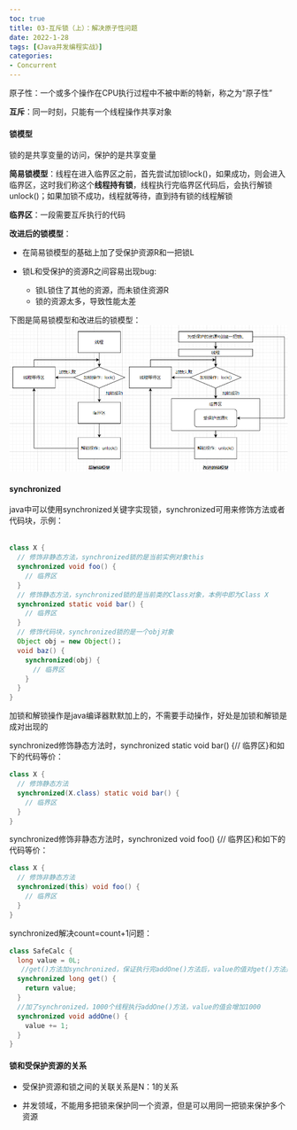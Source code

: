 ```yaml
---
toc: true
title: 03-互斥锁（上）：解决原子性问题
date: 2022-1-28
tags: [《Java并发编程实战》]
categories: 
- Concurrent
---
```


原子性：一个或多个操作在CPU执行过程中不被中断的特新，称之为“原子性”

**互斥**：同一时刻，只能有一个线程操作共享对象

#### 锁模型

锁的是共享变量的访问，保护的是共享变量

**简易锁模型**：线程在进入临界区之前，首先尝试加锁lock()，如果成功，则会进入临界区，这时我们称这个**线程持有锁**，线程执行完临界区代码后，会执行解锁unlock()；如果加锁不成功，线程就等待，直到持有锁的线程解锁

**临界区**：一段需要互斥执行的代码

<!--more-->

**改进后的锁模型**：

- 在简易锁模型的基础上加了受保护资源R和一把锁L

- 锁L和受保护的资源R之间容易出现bug:
  - 锁L锁住了其他的资源，而未锁住资源R
  - 锁的资源太多，导致性能太差

下图是简易锁模型和改进后的锁模型：
![锁模型](https://raw.githubusercontent.com/yhli394/images/main/blog_image/java%E5%B9%B6%E5%8F%91%E7%BC%96%E7%A8%8B%E5%AE%9E%E6%88%98/03/Snipaste_2022-02-06_21-47-50.png)
#### synchronized

java中可以使用synchronized关键字实现锁，synchronized可用来修饰方法或者代码块，示例：

```java

class X {
  // 修饰非静态方法，synchronized锁的是当前实例对象this
  synchronized void foo() {
    // 临界区
  }
  // 修饰静态方法，synchronized锁的是当前类的Class对象，本例中即为Class X
  synchronized static void bar() {
    // 临界区
  }
  // 修饰代码块，synchronized锁的是一个obj对象
  Object obj = new Object()；
  void baz() {
    synchronized(obj) {
      // 临界区
    }
  }
}  
```

加锁和解锁操作是java编译器默默加上的，不需要手动操作，好处是加锁和解锁是成对出现的

synchronized修饰静态方法时，synchronized static void bar() {// 临界区}和如下的代码等价：

```java
class X {
  // 修饰静态方法
  synchronized(X.class) static void bar() {
    // 临界区
  }
}
```

synchronized修饰非静态方法时，synchronized void foo() {// 临界区}和如下的代码等价：

```java
class X {
  // 修饰非静态方法
  synchronized(this) void foo() {
    // 临界区
  }
}
```

synchronized解决count=count+1问题：

```java
class SafeCalc {
  long value = 0L;
   //get()方法加synchronized，保证执行完addOne()方法后，value的值对get()方法是可见的
  synchronized long get() {
    return value;
  }
  //加了synchronized，1000个线程执行addOne()方法，value的值会增加1000
  synchronized void addOne() {
    value += 1;
  }
}
```

#### 锁和受保护资源的关系

- 受保护资源和锁之间的关联关系是N：1的关系

- 并发领域，不能用多把锁来保护同一个资源，但是可以用同一把锁来保护多个资源





